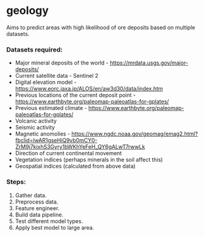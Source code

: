 # geology
Aims to predict areas with high likelihood of ore deposits based on multiple datasets.

### Datasets required:
- Major mineral deposits of the world - https://mrdata.usgs.gov/major-deposits/
- Current satellite data - Sentinel 2
- Digital elevation model - https://www.eorc.jaxa.jp/ALOS/en/aw3d30/data/index.htm
- Previous locations of the current deposit point - https://www.earthbyte.org/paleomap-paleoatlas-for-gplates/
- Previous estimated climate - https://www.earthbyte.org/paleomap-paleoatlas-for-gplates/
- Volcanic activity
- Seismic activity
- Magnetic anomolies - https://www.ngdc.noaa.gov/geomag/emag2.html?fbclid=IwAR1gseHiQ9vb0mCY0-ZrM9j7kjxhS3Gyry1bWKhYeFeH_QY6gALwT7rwwLk
- Direction of current continental movement
- Vegetation indices (perhaps minerals in the soil affect this)
- Geospatial indices (calculated from above data)

### Steps:
1. Gather data.
2. Preprocess data.
3. Feature engineer.
4. Build data pipeline.
5. Test different model types.
6. Apply best model to large area.
